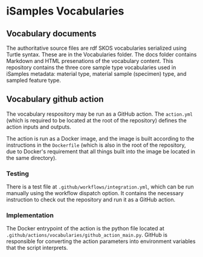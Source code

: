 # iSamples Vocabularies

## Vocabulary documents
The authoritative source files are rdf SKOS vocabularies serialized using Turtle syntax. These are in the Vocabularies folder. The docs folder contains Markdown and HTML presenations of the vocabulary content.  This repository contains the three core sample type vocabularies used in iSamples metadata: material type, material sample (specimen) type, and sampled feature type. 

## Vocabulary github action

The vocabulary respository may be run as a GitHub action.  The `action.yml` (which is required to be located at the root of the repository) defines the action inputs and outputs.  

The action is run as a Docker image, and the image is built according to the instructions in the `Dockerfile` (which is also in the root of the repository, due to Docker's requirement that all things built into the image be located in the same directory).

### Testing
There is a test file at `.github/workflows/integration.yml`, which can be run manually using the workflow dispatch option.  It contains the necessary instruction to check out the repository and run it as a GitHub action.

### Implementation
The Docker entrypoint of the action is the python file located at `.github/actions/vocabularies/github_action_main.py`.  GitHub is responsible for converting the action parameters into environment variables that the script interprets.